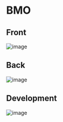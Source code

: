 # BMO

## Front
![image](https://user-images.githubusercontent.com/69895365/146292384-48b7809e-ad5b-4405-bdc1-bd7078714803.png)

## Back
![image](https://user-images.githubusercontent.com/69895365/146292401-2b7a899c-97e2-4314-850f-2988347e1705.png)

## Development
![image](https://user-images.githubusercontent.com/69895365/146481743-10075514-117c-455c-b68a-9f0f52deba7c.png)
